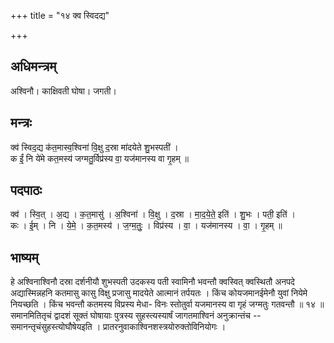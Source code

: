 +++
title = "१४ क्व स्विदद्य"

+++
## अधिमन्त्रम्
अश्विनौ। काक्षिवती घोषा। जगती।

## मन्त्रः
क्व॑ स्विद॒द्य क॑त॒मास्व॒श्विना॑ वि॒क्षु द॒स्रा मा॑दयेते शु॒भस्पती॑ ।  
क ईं॒ नि ये॑मे कत॒मस्य॑ जग्मतु॒र्विप्र॑स्य वा॒ यज॑मानस्य वा गृ॒हम् ॥

## पदपाठः
क्व॑ । स्वि॒त् । अ॒द्य । क॒त॒मासु॑ । अ॒श्विना॑ । वि॒क्षु । द॒स्रा । मा॒द॒ये॒ते॒ इति॑ । शु॒भः । पती॒ इति॑ ।  
कः । ई॒म् । नि । ये॒मे॒ । क॒त॒मस्य॑ । ज॒ग्म॒तुः॒ । विप्र॑स्य । वा॒ । यज॑मानस्य । वा॒ । गृ॒हम् ॥

## भाष्यम्
हे अश्विनाश्विनौ दस्रा दर्शनीयौ शुभस्पती उदकस्य पती स्वामिनौ भवन्तौ क्वस्वित् क्वस्थितौ अनपदे अद्यास्मिन्नहनि कतमासु कासु विक्षु प्रजासु मादयेते आत्मानं तर्पयतः । किंच कोयजमानईमेनौ युवां नियेमे नियच्छति । किंच भवन्तौ कतमस्य विप्रस्य मेधा- विनः स्तोतुर्वा यजमानस्य वा गृहं जग्मतुः गतवन्तौ ॥ १४ ॥समानमितितृचं द्वादशं सूक्तं घोषायाः पुत्रस्य सुहस्त्यस्यार्षं जागतमाश्विनं अनुक्रान्तंच --समानन्तृचंसुहस्त्योघौषेयइति । प्रातरनुवाकाश्विनशस्त्रयोरुक्तोविनियोगः ।